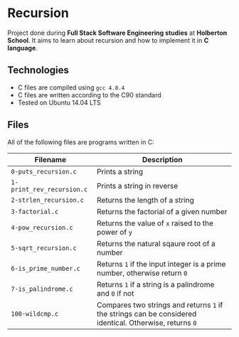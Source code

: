 # Recursion

Project done during **Full Stack Software Engineering studies** at **Holberton School**. It aims to learn about recursion and how to implement it in **C language**.

## Technologies
* C files are compiled using `gcc 4.8.4`
* C files are written according to the C90 standard
* Tested on Ubuntu 14.04 LTS

## Files
All of the following files are programs written in C:

| Filename | Description |
| -------- | ----------- |
| `0-puts_recursion.c` | Prints a string |
| `1-print_rev_recursion.c` | Prints a string in reverse |
| `2-strlen_recursion.c` | Returns the length of a string |
| `3-factorial.c` | Returns the factorial of a given number |
| `4-pow_recursion.c` | Returns the value of `x` raised to the power of `y` |
| `5-sqrt_recursion.c` | Returns the natural sqaure root of a number |
| `6-is_prime_number.c` | Returns `1` if the input integer is a prime number, otherwise return `0` |
| `7-is_palindrome.c` | Returns `1` if a string is a palindrome and `0` if not |
| `100-wildcmp.c` | Compares two strings and returns `1` if the strings can be considered identical. Otherwise, returns `0` |

